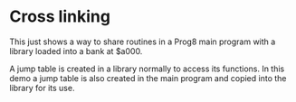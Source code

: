 # Cross linking

This just shows a way to share routines in a Prog8 main program with
a library loaded into a bank at $a000.

A jump table is created in a library normally to access its functions.  In this
demo a jump table is also created in the main program and copied into the
library for its use.

